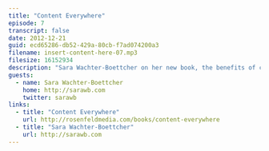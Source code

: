 ```yaml
---
title: "Content Everywhere"
episode: 7
transcript: false
date: 2012-12-21
guid: ecd65286-db52-429a-80cb-f7ad074200a3
filename: insert-content-here-07.mp3
filesize: 16152934
description: "Sara Wachter-Boettcher on her new book, the benefits of cross-discipline communication, and building tools for humans."
guests: 
  - name: Sara Wachter-Boettcher
    home: http://sarawb.com
    twitter: sarawb
links: 
  - title: "Content Everywhere"
    url: http://rosenfeldmedia.com/books/content-everywhere
  - title: "Sara Wachter-Boettcher"
    url: http://sarawb.com
---
```


